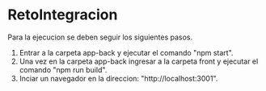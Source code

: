 # RetoIntegracion
Para la ejecucion se deben seguir los siguientes pasos.

1. Entrar a la carpeta app-back y ejecutar el comando "npm start".
2. Una vez en la carpeta app-back ingresar a la carpeta front y ejecutar el comando "npm run build".
3. Inciar un navegador en la direccion: "http://localhost:3001".
